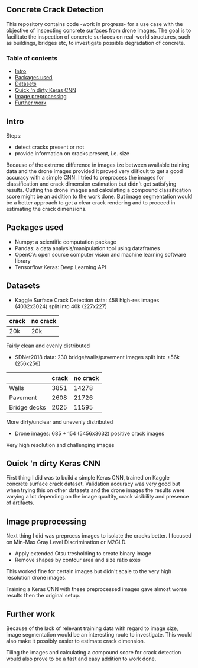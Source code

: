 ## Concrete Crack Detection

This repository contains code -work in progress- for a use case with the objective of inspecting concrete surfaces from drone images.
The goal is to facilitate the inspection of concrete surfaces on real-world structures, such as buildings, bridges etc, to investigate possible degradation of concrete.

### Table of contents

* [Intro](#intro)
* [Packages used](#packages-used)
* [Datasets](#datasets)
* [Quick 'n dirty Keras CNN](#quick-n-dirty-keras-cnn)
* [Image preprocessing](#image-preprocessing)
* [Further work](#further-work)

## Intro

Steps:
- detect cracks present or not
- provide information on cracks present, i.e. size

Because of the extreme difference in images ize between available training data and the drone images provided it proved very diificult to get a good accuracy with a simple CNN. I tried to preprocess the images for classification and crack dimension estimation but didn't get satisfying results. Cutting the drone images and calculating a compound classification score might be an addition to the work done. But image segmentation would be a better approach to get a clear crack rendering and to proceed in estimating the crack dimensions.

## Packages used

- Numpy: a scientific computation package
- Pandas: a data analysis/manipulation tool using dataframes
- OpenCV: open source computer vision and machine learning software library
- Tensorflow Keras: Deep Learning API

## Datasets

* Kaggle Surface Crack Detection data: 458 high-res images (4032x3024) split into 40k (227x227)

|crack | no crack |
|-----|-----|
|20k | 20k |

Fairly clean and evenly distributed

* SDNet2018 data: 230 bridge/walls/pavement images split into +56k (256x256)

|  |crack | no crack |
|---------|-------| ------- |
|Walls| 3851 | 14278 |
|Pavement|  2608| 21726 |
|Bridge decks|  2025| 11595 |

More dirty/unclear and unevenly distributed

* Drone images: 685 + 154 (5456x3632) positive crack images

Very high resolution and challenging images

## Quick 'n dirty Keras CNN

First thing I did was to build a simple Keras CNN, trained on Kaggle concrete surface crack dataset. Validation accuracy was very good but when trying this on other datasets and the drone images the results were varying a lot depending on the image qualtity, crack visibility and presence of artifacts.

## Image preprocessing

Next thing I did was preprcess images to isolate the cracks better. I focused on Min-Max Gray Level Discrimination or M2GLD. 
* Apply extended Otsu tresholding to create binary image
* Remove shapes by contour area and size ratio axes

This worked fine for certain images but didn't scale to the very high resolution drone images.

Training a Keras CNN with these preprocessed images gave almost worse results then the original setup.

## Further work

Because of the lack of relevant training data with regard to image size, image segmentation would be an interesting route to investigate. This would also make it possibly easier to estimate crack dimension. 

Tiling the images and calculating a compound score for crack detection would also prove to be a fast and easy addition to work done.

